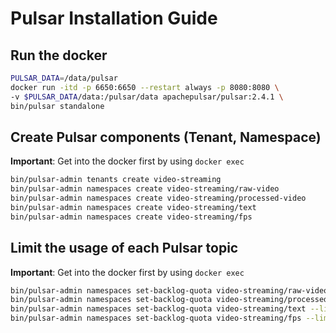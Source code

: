 # Pulsar Installation Guide

## Run the docker

```sh
PULSAR_DATA=/data/pulsar
docker run -itd -p 6650:6650 --restart always -p 8080:8080 \
-v $PULSAR_DATA/data:/pulsar/data apachepulsar/pulsar:2.4.1 \
bin/pulsar standalone
```

## Create Pulsar components (Tenant, Namespace)

**Important**: Get into the docker first by using `docker exec`

```sh
bin/pulsar-admin tenants create video-streaming
bin/pulsar-admin namespaces create video-streaming/raw-video
bin/pulsar-admin namespaces create video-streaming/processed-video
bin/pulsar-admin namespaces create video-streaming/text
bin/pulsar-admin namespaces create video-streaming/fps
```

## Limit the usage of each Pulsar topic

**Important**: Get into the docker first by using `docker exec`

```sh
bin/pulsar-admin namespaces set-backlog-quota video-streaming/raw-video --limit 50G --policy consumer_backlog_eviction
bin/pulsar-admin namespaces set-backlog-quota video-streaming/processed-video --limit 50G --policy consumer_backlog_eviction
bin/pulsar-admin namespaces set-backlog-quota video-streaming/text --limit 10G --policy consumer_backlog_eviction
bin/pulsar-admin namespaces set-backlog-quota video-streaming/fps --limit 10G --policy consumer_backlog_eviction
```

